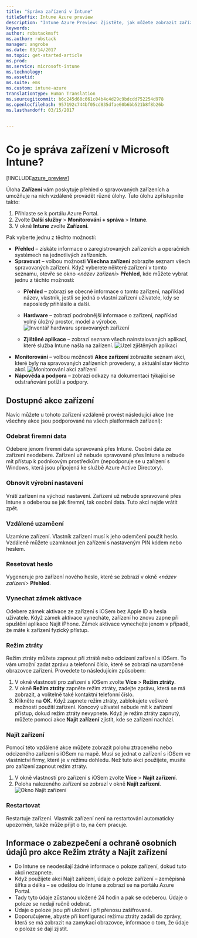 ```yaml
---
title: "Správa zařízení v Intune"
titleSuffix: Intune Azure preview
description: "Intune Azure Preview: Zjistěte, jak můžete zobrazit zařízení spravovaná přes Intune a provádět s nimi různé operace."
keywords: 
author: robstackmsft
ms.author: robstack
manager: angrobe
ms.date: 03/14/2017
ms.topic: get-started-article
ms.prod: 
ms.service: microsoft-intune
ms.technology: 
ms.assetid: 
ms.suite: ems
ms.custom: intune-azure
translationtype: Human Translation
ms.sourcegitcommit: b6c245d60c661c04b4c4d29c9bdcdd752254d978
ms.openlocfilehash: 957192c744bf05cd835dfae60b6bb521b8f8b26b
ms.lasthandoff: 03/15/2017


---
```


# <a name="what-is-microsoft-intune-device-management"></a>Co je správa zařízení v Microsoft Intune? 


[!INCLUDE[azure_preview](../includes/azure_preview.md)]

Úloha **Zařízení** vám poskytuje přehled o spravovaných zařízeních a umožňuje na nich vzdáleně provádět různé úlohy. Tuto úlohu zpřístupníte takto:

1. Přihlaste se k portálu Azure Portal.
2. Zvolte **Další služby** > **Monitorování + správa** > **Intune**.
3. V okně **Intune** zvolte **Zařízení**.

Pak vyberte jednu z těchto možností:

- **Přehled** – získáte informace o zaregistrovaných zařízeních a operačních systémech na jednotlivých zařízeních.
- **Spravovat** – volbou možnosti **Všechna zařízení** zobrazíte seznam všech spravovaných zařízení.
    Když vyberete některé zařízení v tomto seznamu, otevře se okno <*název zařízení*> **Přehled**, kde můžete vybrat jednu z těchto možností:
    - **Přehled** – zobrazí se obecné informace o tomto zařízení, například název, vlastník, jestli se jedná o vlastní zařízení uživatele, kdy se naposledy přihlásilo a další. 
                
    - **Hardware** – zobrazí podrobnější informace o zařízení, například volný úložný prostor, model a výrobce.
    ![Inventář hardwaru spravovaných zařízení](./media/hardware-inventory.png)
    - **Zjištěné aplikace** – zobrazí seznam všech nainstalovaných aplikací, které služba Intune našla na zařízení.
    ![Uzel zjištěných aplikací](./media/detected-applications.png)
- **Monitorování** – volbou možnosti **Akce zařízení** zobrazíte seznam akcí, které byly na spravovaných zařízeních provedeny, a aktuální stav těchto akcí.
![Monitorování akcí zařízení](./media/monitor-device-actions.png)
- **Nápověda a podpora** – zobrazí odkazy na dokumentaci týkající se odstraňování potíží a podpory.

## <a name="available-device-actions"></a>Dostupné akce zařízení

Navíc můžete u tohoto zařízení vzdáleně provést následující akce (ne všechny akce jsou podporované na všech platformách zařízení):

### <a name="remove-company-data"></a>**Odebrat firemní data**
Odebere jenom firemní data spravovaná přes Intune. Osobní data ze zařízení neodebere. Zařízení už nebude spravované přes Intune a nebude mít přístup k podnikovým prostředkům (nepodporuje se u zařízení s Windows, která jsou připojená ke službě Azure Active Directory).

### <a name="factory-reset"></a>**Obnovit výrobní nastavení**
Vrátí zařízení na výchozí nastavení. Zařízení už nebude spravované přes Intune a odeberou se jak firemní, tak osobní data. Tuto akci nejde vrátit zpět.

### <a name="remote-lock"></a>**Vzdálené uzamčení**
Uzamkne zařízení. Vlastník zařízení musí k jeho odemčení použít heslo. Vzdáleně můžete uzamknout jen zařízení s nastaveným PIN kódem nebo heslem.

### <a name="reset-passcode"></a>**Resetovat heslo**
Vygeneruje pro zařízení nového heslo, které se zobrazí v okně <*název zařízení*> **Přehled**.

### <a name="bypass-activation-lock"></a>**Vynechat zámek aktivace**
Odebere zámek aktivace ze zařízení s iOSem bez Apple ID a hesla uživatele. Když zámek aktivace vynecháte, zařízení ho znovu zapne při spuštění aplikace Najít iPhone. Zámek aktivace vynechejte jenom v případě, že máte k zařízení fyzický přístup.

### <a name="lost-mode"></a>**Režim ztráty**
Režim ztráty můžete zapnout při ztrátě nebo odcizení zařízení s iOSem. To vám umožní zadat zprávu a telefonní číslo, které se zobrazí na uzamčené obrazovce zařízení. Provedete to následujícím způsobem:
1.    V okně vlastností pro zařízení s iOSem zvolte **Více** > **Režim ztráty**.
2.    V okně **Režim ztráty** zapněte režim ztráty, zadejte zprávu, která se má zobrazit, a volitelně také kontaktní telefonní číslo.
3.    Klikněte na **OK**.
Když zapnete režim ztráty, zablokujete veškeré možnosti použití zařízení. Koncový uživatel nebude mít k zařízení přístup, dokud režim ztráty nevypnete. Když je režim ztráty zapnutý, můžete pomocí akce **Najít zařízení** zjistit, kde se zařízení nachází.

### <a name="locate-device"></a>**Najít zařízení**
Pomocí této vzdálené akce můžete zobrazit polohu ztraceného nebo odcizeného zařízení s iOSem na mapě. Musí se jednat o zařízení s iOSem ve vlastnictví firmy, které je v režimu dohledu. Než tuto akci použijete, musíte pro zařízení zapnout režim ztráty.
1.    V okně vlastností pro zařízení s iOSem zvolte **Více** > **Najít zařízení**.
2.    Poloha nalezeného zařízení se zobrazí v okně **Najít zařízení**. 
    ![Okno Najít zařízení](./media/locate-device.png)

### <a name="restart"></a>**Restartovat**
Restartuje zařízení. Vlastník zařízení není na restartování automaticky upozorněn, takže může přijít o to, na čem pracuje.


## <a name="security-and-privacy-information-for-the-lost-mode-and-locate-device-actions"></a>Informace o zabezpečení a ochraně osobních údajů pro akce Režim ztráty a Najít zařízení
- Do Intune se neodesílají žádné informace o poloze zařízení, dokud tuto akci nezapnete.
- Když použijete akci Najít zařízení, údaje o poloze zařízení – zeměpisná šířka a délka – se odešlou do Intune a zobrazí se na portálu Azure Portal.
- Tady tyto údaje zůstanou uložené 24 hodin a pak se odeberou. Údaje o poloze se nedají ručně odebrat.
- Údaje o poloze jsou při uložení i při přenosu zašifrované.
- Doporučujeme, abyste při konfiguraci režimu ztráty zadali do zprávy, která se má zobrazit na zamykací obrazovce, informace o tom, že údaje o poloze se dají zjistit.

